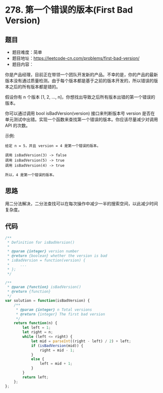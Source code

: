 # 278. 第一个错误的版本(First Bad Version)

## 题目
* 题目难度：简单
* 题目地址：https://leetcode-cn.com/problems/first-bad-version/
* 题目内容：

你是产品经理，目前正在带领一个团队开发新的产品。不幸的是，你的产品的最新版本没有通过质量检测。由于每个版本都是基于之前的版本开发的，所以错误的版本之后的所有版本都是错的。

假设你有 n 个版本 [1, 2, ..., n]，你想找出导致之后所有版本出错的第一个错误的版本。

你可以通过调用 bool isBadVersion(version) 接口来判断版本号 version 是否在单元测试中出错。实现一个函数来查找第一个错误的版本。你应该尽量减少对调用 API 的次数。

示例:

```
给定 n = 5，并且 version = 4 是第一个错误的版本。

调用 isBadVersion(3) -> false
调用 isBadVersion(5) -> true
调用 isBadVersion(4) -> true

所以，4 是第一个错误的版本。 
```


## 思路
用二分法解决，二分法查找可以在每次操作中减少一半的搜索空间，以此减少时间复杂度。


## 代码
```JavaScript
/**
 * Definition for isBadVersion()
 * 
 * @param {integer} version number
 * @return {boolean} whether the version is bad
 * isBadVersion = function(version) {
 *     ...
 * };
 */

/**
 * @param {function} isBadVersion()
 * @return {function}
 */
var solution = function(isBadVersion) {
    /**
     * @param {integer} n Total versions
     * @return {integer} The first bad version
     */
    return function(n) {
        let left = 1;
        let right = n;
        while (left <= right) {
            let mid = parseInt((right - left) / 2) + left;
            if (isBadVersion(mid)) {
                right = mid - 1;
            }
            else {
                left = mid + 1;
            }
        }
        return left;
    };
};
```
